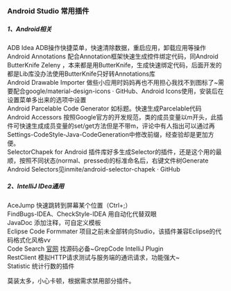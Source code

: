 ### Android Studio 常用插件

##### 1、Android相关
ADB Idea ADB操作快捷菜单，快速清除数据，重启应用，卸载应用等操作<br>
Android Annotations 配合Annotation框架快速生成控件绑定代码，同Android ButterKnife Zeleny ，本来都是用ButterKnife，生成快速绑定代码，后面开发的都是Lib库没办法使用ButterKnife只好转Annotations库<br>
Android Drawable Importer 做些小应用时妈妈再也不用担心我找不到图标了~需要配合google/material-design-icons · GitHub、Android Icons使用，安装后在设置菜单多出来的选项中设置<br>
Android Parcelable Code Generator 如标题。快速生成Parcelable代码<br>
Android Accessors 按照Google官方的开发规范，类的成员变量以m开头，此插件可快速生成成员变量的set/get方法但是不带m，评论中有人指出可以通过再Settings-CodeStyle-Java-CodeGeneration中修改前缀，经查验却是更加方便。<br>
SelectorChapek for Android 插件库好多生成Selector的插件，还是这个用的最顺，按照不同状态(normal、pressed)的标准命名后，右键文件树Generate Android Selectors见inmite/android-selector-chapek · GitHub<br>




##### 2、IntelliJ IDea通用
AceJump 快速跳转到屏幕某个位置（Ctrl+;）<br>
FindBugs-IDEA、CheckStyle-IDEA 用自动化代替双眼<br>
JavaDoc 添加注释，可自定义模板<br>
Eclipse Code Formmater 项目之前未全部转向Studio，该插件兼容Eclipse的代码格式化风格vv<br>
Code Search [官网](http://GrepCode.com) 找源码必备~GrepCode IntelliJ Plugin<br>
RestClient 模拟HTTP请求测试与服务端的通讯请求，功能强大~<br>
Statistic  统计行数的插件<br>


莫装太多，小心卡顿，根据需求禁用部分插件。